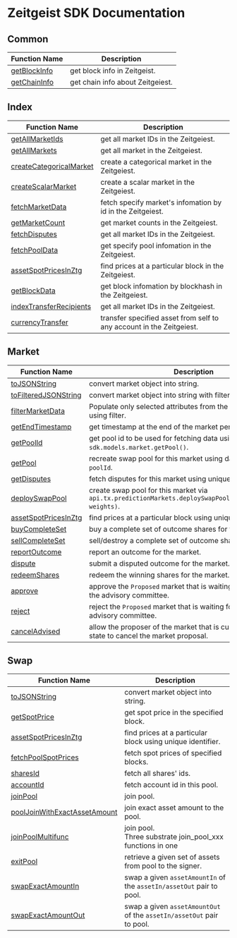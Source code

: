 # Zeitgeist SDK Documentation



## Common

| Function Name                                                | Description                      |
| ------------------------------------------------------------ | -------------------------------- |
| [getBlockInfo](https://github.com/Whisker17/sdk-demo/tree/main/src/common#getblockinfo) | get block info in Zeitgeist.     |
| [getChainInfo](https://github.com/Whisker17/sdk-demo/tree/main/src/common#getchaininfo) | get chain info about Zeitgeiest. |



## Index

| Function Name                                                | Description                                                  |
| ------------------------------------------------------------ | ------------------------------------------------------------ |
| [getAllMarketIds](https://github.com/Whisker17/sdk-demo/tree/main/src/index#getallmarketids) | get all market IDs in the Zeitgeiest.                        |
| [getAllMarkets](https://github.com/Whisker17/sdk-demo/tree/main/src/index#getallmarkets) | get all market in the Zeitgeiest.                            |
| [createCategoricalMarket](https://github.com/Whisker17/sdk-demo/tree/main/src/index#createcategoricalmarket) | create a categorical market in the Zeitgeiest.               |
| [createScalarMarket](https://github.com/Whisker17/sdk-demo/tree/main/src/index#createscalarmarket) | create a scalar market in the Zeitgeiest.                    |
| [fetchMarketData](https://github.com/Whisker17/sdk-demo/tree/main/src/index#fetchmarketdata) | fetch specify market's infomation by id in the Zeitgeiest.   |
| [getMarketCount](https://github.com/Whisker17/sdk-demo/tree/main/src/index#getmarketcount) | get market counts in the Zeitgeiest.                         |
| [fetchDisputes](https://github.com/Whisker17/sdk-demo/tree/main/src/index#fetchpooldata) | get all market IDs in the Zeitgeiest.                        |
| [fetchPoolData](https://github.com/Whisker17/sdk-demo/tree/main/src/Index#fetchpooldata) | get specify pool infomation in the Zeitgeiest.               |
| [assetSpotPricesInZtg](https://github.com/Whisker17/sdk-demo/tree/main/src/index#assetspotpricesinztg) | find prices at a particular block in the Zeitgeiest.         |
| [getBlockData](https://github.com/Whisker17/sdk-demo/tree/main/src/index#getblockdata) | get block infomation by blockhash in the Zeitgeiest.         |
| [indexTransferRecipients](https://github.com/Whisker17/sdk-demo/tree/main/src/index#indextransferrecipients) | get all market IDs in the Zeitgeiest.                        |
| [currencyTransfer](https://github.com/Whisker17/sdk-demo/tree/main/src/index#currencytransfer) | transfer specified asset from self to any account in the Zeitgeiest. |



## Market

| Function Name                                                | Description                                                  |
| ------------------------------------------------------------ | ------------------------------------------------------------ |
| [toJSONString](https://github.com/Whisker17/sdk-demo/tree/main/src/market#tojsonstring) | convert market object into string.                           |
| [toFilteredJSONString](https://github.com/Whisker17/sdk-demo/tree/main/src/market#tofilteredjsonstring) | convert market object into string with filters.              |
| [filterMarketData](https://github.com/Whisker17/sdk-demo/tree/main/src/market#filtermarketdata) | Populate only selected attributes from the market data defined using filter. |
| [getEndTimestamp](https://github.com/Whisker17/sdk-demo/tree/main/src/market#getendtimestamp) | get timestamp at the end of the market period.               |
| [getPoolId](https://github.com/Whisker17/sdk-demo/tree/main/src/market#getpoolid) | get pool id to be used for fetching data using `sdk.models.market.getPool()`. |
| [getPool](https://github.com/Whisker17/sdk-demo/tree/main/src/market#getpool) | recreate swap pool for this market using data fetched with `poolId`. |
| [getDisputes](https://github.com/Whisker17/sdk-demo/tree/main/src/market#getdisputes) | fetch disputes for this market using unique identifier `marketId`. |
| [deploySwapPool](https://github.com/Whisker17/sdk-demo/tree/main/src/market#deployswappool) | create swap pool for this market via `api.tx.predictionMarkets.deploySwapPoolForMarket(marketId, weights)`. |
| [assetSpotPricesInZtg](https://github.com/Whisker17/sdk-demo/tree/main/src/market#assetspotpricesinztg) | find prices at a particular block using unique identifier.   |
| [buyCompleteSet](https://github.com/Whisker17/sdk-demo/tree/main/src/market#buycompleteset) | buy a complete set of outcome shares for the market.         |
| [sellCompleteSet](https://github.com/Whisker17/sdk-demo/tree/main/src/market#sellcompleteset) | sell/destroy a complete set of outcome shares for the market. |
| [reportOutcome](https://github.com/Whisker17/sdk-demo/tree/main/src/market#reportoutcome) | report an outcome for the market.                            |
| [dispute](https://github.com/Whisker17/sdk-demo/tree/main/src/market#dispute) | submit a disputed outcome for the market.                    |
| [redeemShares](https://github.com/Whisker17/sdk-demo/tree/main/src/market#redeemshares) | redeem the winning shares for the market.                    |
| [approve](https://github.com/Whisker17/sdk-demo/tree/main/src/market#approve) | approve the `Proposed` market that is waiting for approval from the advisory committee. |
| [reject](https://github.com/Whisker17/sdk-demo/tree/main/src/market#reject) | reject the `Proposed` market that is waiting for approval from the advisory committee. |
| [cancelAdvised](https://github.com/Whisker17/sdk-demo/tree/main/src/market#canceladvised) | allow the proposer of the market that is currently in a `Proposed` state to cancel the market proposal. |

## Swap

| Function Name                                                | Description                                                  |
| ------------------------------------------------------------ | ------------------------------------------------------------ |
| [toJSONString](https://github.com/Whisker17/sdk-demo/tree/main/src/swap#tojsonstring) | convert market object into string.                           |
| [getSpotPrice](https://github.com/Whisker17/sdk-demo/tree/main/src/swap#getspotprice) | get spot price in the specified block.                       |
| [assetSpotPricesInZtg](https://github.com/Whisker17/sdk-demo/tree/main/src/swap#assetspotpricesinztg) | find prices at a particular block using unique identifier.   |
| [fetchPoolSpotPrices](https://github.com/Whisker17/sdk-demo/tree/main/src/swap#fetchpoolspotprices) | fetch spot prices of specified blocks.                       |
| [sharesId](https://github.com/Whisker17/sdk-demo/tree/main/src/swap#sharesid) | fetch all shares' ids.                                       |
| [accountId](https://github.com/Whisker17/sdk-demo/tree/main/src/swap#accountid) | fetch account id in this pool.                               |
| [joinPool](https://github.com/Whisker17/sdk-demo/tree/main/src/swap#joinpool) | join pool.                                                   |
| [poolJoinWithExactAssetAmount](https://github.com/Whisker17/sdk-demo/tree/main/src/swap#pooljoinwithexactassetamount) | join exact asset amount to the pool.                         |
| [joinPoolMultifunc](https://github.com/Whisker17/sdk-demo/tree/main/src/swap#joinpoolmultifunc) | join pool.<br/>Three substrate join_pool_xxx functions in one |
| [exitPool](https://github.com/Whisker17/sdk-demo/tree/main/src/swap#exitpool) | retrieve a given set of assets from pool to the signer.      |
| [swapExactAmountIn](https://github.com/Whisker17/sdk-demo/tree/main/src/swap#swapexactamountin) | swap a given `assetAmountIn` of the `assetIn/assetOut` pair to pool. |
| [swapExactAmountOut](https://github.com/Whisker17/sdk-demo/tree/main/src/swap#swapexactamountout) | swap a given `assetAmountOut` of the `assetIn/assetOut` pair to pool. |

